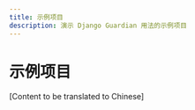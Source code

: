 ```yaml
---
title: 示例项目
description: 演示 Django Guardian 用法的示例项目
---
```


# 示例项目

[Content to be translated to Chinese]

<!-- This page content will be translated from the main English userguide/examples.md -->
